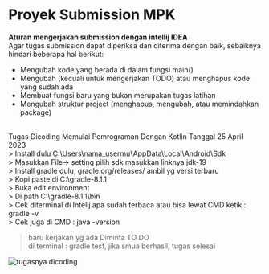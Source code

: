 # Proyek Submission MPK 

**Aturan mengerjakan submission dengan intellij IDEA**<br>
Agar tugas submission dapat diperiksa dan diterima dengan baik, sebaiknya hindari beberapa hal berikut:

- Mengubah kode yang berada di dalam fungsi main()
- Mengubah (kecuali untuk mengerjakan TODO) atau menghapus kode yang sudah ada
- Membuat fungsi baru yang bukan merupakan tugas latihan
- Mengubah struktur project (menghapus, mengubah, atau memindahkan package)

<br>
Tugas Dicoding Memulai Pemrograman Dengan Kotlin Tanggal 25 April 2023 <br>
> Install dulu C:\Users\nama_usermu\AppData\Local\Android\Sdk <br>
> Masukkan  File-> setting pilih sdk masukkan linknya jdk-19  <br>
>  Install gradle dulu, gradle.org/releases/ ambil yg versi terbaru <br> 
> Kopi paste di C:\gradle-8.1.1 <br>
> Buka edit environment <br>
> Di path C:\gradle-8.1.1\bin  <br>
> Cek diterminal di Intelij  apa sudah terbaca atau bisa lewat CMD ketik : gradle  -v  <br>
> Cek juga di CMD : java -version  <br>

> baru kerjakan yg ada Diminta TO DO <br>
> di terminal : gradle test, jika smua berhasil, tugas selesai <br>

![tugasnya dicoding](https://user-images.githubusercontent.com/23645665/235305861-4f51f0d4-94ad-4d52-91fc-8c84e2c46578.png)
